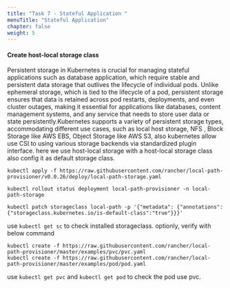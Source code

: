 ```yaml
---
title: "Task 7 - Stateful Application "
menuTitle: "Stateful Application"
chapter: false
weight: 5
---
```


#### Create host-local storage class


Persistent storage in Kubernetes is crucial for managing stateful applications such as database application, which require stable and persistent data storage that outlives the lifecycle of individual pods. Unlike ephemeral storage, which is tied to the lifecycle of a pod, persistent storage ensures that data is retained across pod restarts, deployments, and even cluster outages, making it essential for applications like databases, content management systems, and any service that needs to store user data or state persistently.Kubernetes supports a variety of persistent storage types, accommodating different use cases, such as local host storage, NFS , Block Storage like AWS EBS, Object Storage like AWS S3, also kubernetes allow use CSI to using various storage backends via standardized plugin interface.  here we use host-local storage with a host-local storage class also config it as default storage class. 


```
kubectl apply -f https://raw.githubusercontent.com/rancher/local-path-provisioner/v0.0.26/deploy/local-path-storage.yaml

kubectl rollout status deployment local-path-provisioner -n local-path-storage

kubectl patch storageclass local-path -p '{"metadata": {"annotations":{"storageclass.kubernetes.io/is-default-class":"true"}}}'
```
use `kubectl get sc` to check installed storageclass. 
optionly, verify with below command
```
kubectl create -f https://raw.githubusercontent.com/rancher/local-path-provisioner/master/examples/pvc/pvc.yaml
kubectl create -f https://raw.githubusercontent.com/rancher/local-path-provisioner/master/examples/pod/pod.yaml
```

use `kubectl get pvc` and `kubectl get pod` to check the pod use pvc.

